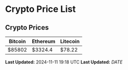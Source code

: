 # Crypto Price List

## Crypto Prices
| Bitcoin | Ethereum | Litecoin |
| ------- | -------- | -------- |
| $85802 | $3324.4 | $78.22 |
**Last Updated:** 2024-11-11 19:18 UTC
**Last Updated:** $DATE$
